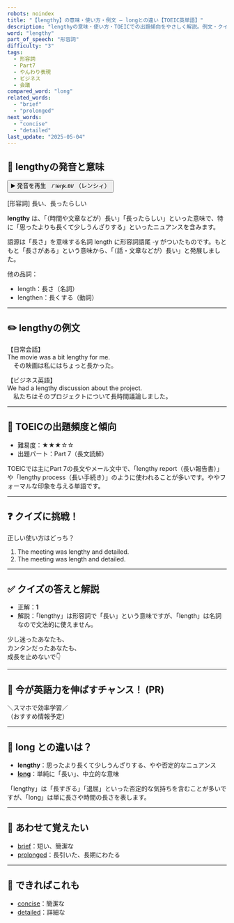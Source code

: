 ```yaml
---
robots: noindex
title: "【lengthy】の意味・使い方・例文 ― longとの違い【TOEIC英単語】"
description: "lengthyの意味・使い方・TOEICでの出題傾向をやさしく解説。例文・クイズ付きでlongとの違いもわかりやすく学べます。"
word: "lengthy"
part_of_speech: "形容詞"
difficulty: "3"
tags:
  - 形容詞
  - Part7
  - やんわり表現
  - ビジネス
  - 会議
compared_word: "long"
related_words:
  - "brief"
  - "prolonged"
next_words:
  - "concise"
  - "detailed"
last_update: "2025-05-04"
---
```


## 🔰 lengthyの発音と意味

<button class="play-audio" onclick="playTTS('lengthy')">
  <span class="play-audio-main">
    ▶️ 発音を再生　/ˈleŋk.θi/
  </span>
  <span class="play-audio-sub">
    （レンシィ）
  </span>
</button>

[形容詞] 長い、長ったらしい

**lengthy** は、「（時間や文章などが）長い」「長ったらしい」といった意味で、特に「思ったよりも長くて少しうんざりする」といったニュアンスを含みます。

語源は「長さ」を意味する名詞 length に形容詞語尾 -y がついたものです。もともと「長さがある」という意味から、「（話・文章などが）長い」と発展しました。

他の品詞：  
- length：長さ（名詞）
- lengthen：長くする（動詞）

---

## ✏️ lengthyの例文

【日常会話】  
The movie was a bit lengthy for me.  
　その映画は私にはちょっと長かった。

【ビジネス英語】  
We had a lengthy discussion about the project.  
　私たちはそのプロジェクトについて長時間議論しました。

---

## 🎯 TOEICの出題頻度と傾向

- 難易度：★★★☆☆
- 出題パート：Part 7（長文読解）

TOEICでは主にPart 7の長文やメール文中で、「lengthy report（長い報告書）」や「lengthy process（長い手続き）」のように使われることが多いです。ややフォーマルな印象を与える単語です。

---

## ❓ クイズに挑戦！

正しい使い方はどっち？

1. The meeting was lengthy and detailed.  
2. The meeting was length and detailed.

---

## ✅ クイズの答えと解説

- 正解：**1**
- 解説：「lengthy」は形容詞で「長い」という意味ですが、「length」は名詞なので文法的に使えません。

少し迷ったあなたも、  
カンタンだったあなたも、  
成長を止めないで👇️

---

## 🚀 今が英語力を伸ばすチャンス！ (PR)

<div class="info-center">
＼スマホで効率学習／<br>  
（おすすめ情報予定）
</div>

---

## 🤔  long との違いは？

- **lengthy**：思ったより長くて少しうんざりする、やや否定的なニュアンス
- **[long](/long)**：単純に「長い」、中立的な意味

「lengthy」は「長すぎる」「退屈」といった否定的な気持ちを含むことが多いですが、「long」は単に長さや時間の長さを表します。

---

## 🧩 あわせて覚えたい

- [brief](/brief)：短い、簡潔な
- [prolonged](/prolonged)：長引いた、長期にわたる

---

## 📖 できればこれも

- [concise](/concise)：簡潔な
- [detailed](/detailed)：詳細な

<!-- cvid: aid22_bid05 -->
